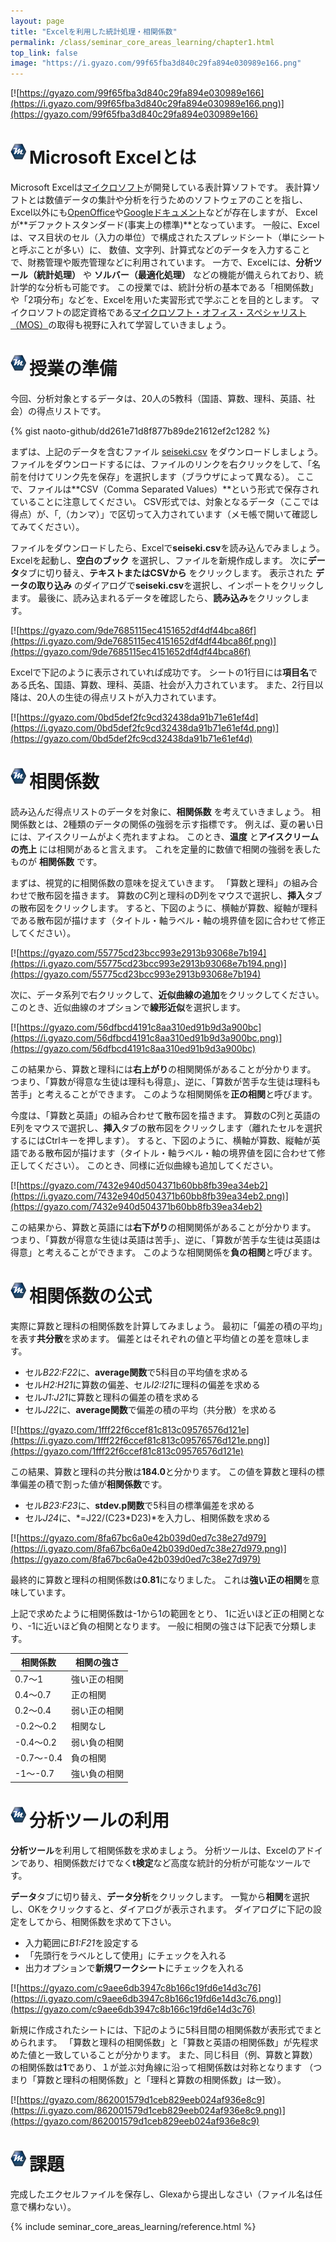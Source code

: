 ```yaml
---
layout: page
title: "Excelを利用した統計処理・相関係数"
permalink: /class/seminar_core_areas_learning/chapter1.html
top_link: false
image: "https://i.gyazo.com/99f65fba3d840c29fa894e030989e166.png"
---
```


[![https://gyazo.com/99f65fba3d840c29fa894e030989e166](https://i.gyazo.com/99f65fba3d840c29fa894e030989e166.png)](https://gyazo.com/99f65fba3d840c29fa894e030989e166)

# <img style="margin-right:5px;margin-bottom:7px" src="/favicon/favicon-25x25.png">Microsoft Excelとは

Microsoft Excelは[マイクロソフト](https://www.microsoft.com/ja-jp/)が開発している表計算ソフトです。
表計算ソフトとは数値データの集計や分析を行うためのソフトウェアのことを指し、
Excel以外にも[OpenOffice](http://www.openoffice.org/)や[Googleドキュメント](https://www.google.com/intl/ja_jp/docs/about/)などが存在しますが、
Excelが**デファクトスタンダード(事実上の標準)**となっています。
一般に、Excelは、マス目状のセル（入力の単位）で構成されたスプレッドシート（単にシートと呼ぶことが多い）に、
数値、文字列、計算式などのデータを入力することで、財務管理や販売管理などに利用されています。
一方で、Excelには、**分析ツール（統計処理）** や **ソルバー（最適化処理）** などの機能が備えられており、統計学的な分析も可能です。
この授業では、統計分析の基本である「相関係数」や「2項分布」などを、Excelを用いた実習形式で学ぶことを目的とします。
マイクロソフトの認定資格である[マイクロソフト・オフィス・スペシャリスト（MOS）](http://mos.odyssey-com.co.jp/index.html)の取得も視野に入れて学習していきましょう。

# <img style="margin-right:5px;margin-bottom:7px" src="/favicon/favicon-25x25.png">授業の準備

今回、分析対象とするデータは、20人の5教科（国語、算数、理科、英語、社会）の得点リストです。

{% gist naoto-github/dd261e71d8f877b89de21612ef2c1282 %}

まずは、上記のデータを含むファイル [seiseki.csv](seiseki.csv) をダウンロードしましょう。
ファイルをダウンロードするには、ファイルのリンクを右クリックをして、「名前を付けてリンク先を保存」を選択します（ブラウザによって異なる）。
ここで、ファイルは**CSV（Comma Separated Values）**という形式で保存されていることに注意してください。
CSV形式では、対象となるデータ（ここでは得点）が、「,（カンマ）」で区切って入力されています（メモ帳で開いて確認してみてください）。

<!-- ウィンドウズ標準のメモ帳アプリで、ファイルを開くと下記のように表示されます。 -->
<!-- [![https://gyazo.com/98df361b42e7b086016dc1cc74f2d436](https://i.gyazo.com/98df361b42e7b086016dc1cc74f2d436.png)](https://gyazo.com/98df361b42e7b086016dc1cc74f2d436) -->

ファイルをダウンロードしたら、Excelで**seiseki.csv**を読み込んでみましょう。
Excelを起動し、**空白のブック** を選択し、ファイルを新規作成します。
次に**データ**タブに切り替え、**テキストまたはCSVから** をクリックします。
表示された **データの取り込み** のダイアログで**seiseki.csv**を選択し、インポートをクリックします。
最後に、読み込まれるデータを確認したら、**読み込み**をクリックします。

[![https://gyazo.com/9de7685115ec4151652df4df44bca86f](https://i.gyazo.com/9de7685115ec4151652df4df44bca86f.png)](https://gyazo.com/9de7685115ec4151652df4df44bca86f)

Excelで下記のように表示されていれば成功です。
シートの1行目には**項目名**である氏名、国語、算数、理科、英語、社会が入力されています。
また、2行目以降は、20人の生徒の得点リストが入力されています。

[![https://gyazo.com/0bd5def2fc9cd32438da91b71e61ef4d](https://i.gyazo.com/0bd5def2fc9cd32438da91b71e61ef4d.png)](https://gyazo.com/0bd5def2fc9cd32438da91b71e61ef4d)

# <img style="margin-right:5px;margin-bottom:7px" src="/favicon/favicon-25x25.png">相関係数

読み込んだ得点リストのデータを対象に、**相関係数** を考えていきましょう。
相関係数とは、2種類のデータの関係の強弱を示す指標です。
例えば、夏の暑い日には、アイスクリームがよく売れますよね。
このとき、**温度** と**アイスクリームの売上** には相関があると言えます。
これを定量的に数値で相関の強弱を表したものが **相関係数** です。

まずは、視覚的に相関係数の意味を捉えていきます。
「算数と理科」の組み合わせで散布図を描きます。
算数のC列と理科のD列をマウスで選択し、**挿入**タブの散布図をクリックします。
すると、下図のように、横軸が算数、縦軸が理科である散布図が描けます（タイトル・軸ラベル・軸の境界値を図に合わせて修正してください）。

[![https://gyazo.com/55775cd23bcc993e2913b93068e7b194](https://i.gyazo.com/55775cd23bcc993e2913b93068e7b194.png)](https://gyazo.com/55775cd23bcc993e2913b93068e7b194)

次に、データ系列で右クリックして、**近似曲線の追加**をクリックしてください。
このとき、近似曲線のオプションで**線形近似**を選択します。

[![https://gyazo.com/56dfbcd4191c8aa310ed91b9d3a900bc](https://i.gyazo.com/56dfbcd4191c8aa310ed91b9d3a900bc.png)](https://gyazo.com/56dfbcd4191c8aa310ed91b9d3a900bc)

この結果から、算数と理科には**右上がり**の相関関係があることが分かります。
つまり、「算数が得意な生徒は理科も得意」、逆に、「算数が苦手な生徒は理科も苦手」と考えることができます。
このような相関関係を**正の相関**と呼びます。

今度は、「算数と英語」の組み合わせて散布図を描きます。
算数のC列と英語のE列をマウスで選択し、**挿入**タブの散布図をクリックします（離れたセルを選択するにはCtrlキーを押します）。
すると、下図のように、横軸が算数、縦軸が英語である散布図が描けます（タイトル・軸ラベル・軸の境界値を図に合わせて修正してください）。
このとき、同様に近似曲線も追加してください。

[![https://gyazo.com/7432e940d504371b60bb8fb39ea34eb2](https://i.gyazo.com/7432e940d504371b60bb8fb39ea34eb2.png)](https://gyazo.com/7432e940d504371b60bb8fb39ea34eb2)

この結果から、算数と英語には**右下がり**の相関関係があることが分かります。
つまり、「算数が得意な生徒は英語は苦手」、逆に、「算数が苦手な生徒は英語は得意」と考えることができます。
このような相関関係を**負の相関**と呼びます。

# <img style="margin-right:5px;margin-bottom:7px" src="/favicon/favicon-25x25.png">相関係数の公式

実際に算数と理科の相関係数を計算してみましょう。
最初に「偏差の積の平均」を表す**共分散**を求めます。
偏差とはそれぞれの値と平均値との差を意味します。

- セル*B22:F22*に、**average関数**で5科目の平均値を求める
- セル*H2:H21*に算数の偏差、セル*I2:I21*に理科の偏差を求める
- セル*J1:J21*に算数と理科の偏差の積を求める
- セル*J22*に、**average関数**で偏差の積の平均（共分散）を求める

[![https://gyazo.com/1fff22f6ccef81c813c09576576d121e](https://i.gyazo.com/1fff22f6ccef81c813c09576576d121e.png)](https://gyazo.com/1fff22f6ccef81c813c09576576d121e)

この結果、算数と理科の共分散は**184.0**と分かります。
この値を算数と理科の標準偏差の積で割った値が**相関係数**です。

- セル*B23:F23*に、**stdev.p関数**で5科目の標準偏差を求める
- セル*J24*に、*=J22/(C23\*D23)*を入力し、相関係数を求める

[![https://gyazo.com/8fa67bc6a0e42b039d0ed7c38e27d979](https://i.gyazo.com/8fa67bc6a0e42b039d0ed7c38e27d979.png)](https://gyazo.com/8fa67bc6a0e42b039d0ed7c38e27d979)

最終的に算数と理科の相関係数は**0.81**になりました。
これは**強い正の相関**を意味しています。

<!-- 同様に算数と英語の相関係数を計算してみましょう。

- セル*I2:I21*に英語の偏差を求める
- セル*J24*に、*=J22/(C23*E23)*を入力し、相関係数を求める

[![https://gyazo.com/b408d93dc23de9aaf5c58b8fc67d04f3](https://i.gyazo.com/b408d93dc23de9aaf5c58b8fc67d04f3.png)](https://gyazo.com/b408d93dc23de9aaf5c58b8fc67d04f3)

算数と英語の相関係数は**-0.57**になりました。
これは**負の相関**を意味しています。 -->

上記で求めたように相関係数は-1から1の範囲をとり、
1に近いほど正の相関となり、-1に近いほど負の相関となります。
一般に相関の強さは下記表で分類します。

| 相関係数   | 相関の強さ   |
|------------|--------------|
| 0.7～1     | 強い正の相関 |
| 0.4～0.7   | 正の相関     |
| 0.2～0.4   | 弱い正の相関 |
| -0.2～0.2  | 相関なし     |
| -0.4～0.2  | 弱い負の相関 |
| -0.7～-0.4 | 負の相関     |
| -1～-0.7   | 強い負の相関 |

# <img style="margin-right:5px;margin-bottom:7px" src="/favicon/favicon-25x25.png">分析ツールの利用

**分析ツール**を利用して相関係数を求めましょう。
分析ツールは、Excelのアドインであり、相関係数だけでなく**t検定**など高度な統計的分析が可能なツールです。

**データ**タブに切り替え、**データ分析**をクリックします。
一覧から**相関**を選択し、OKをクリックすると、ダイアログが表示されます。
ダイアログに下記の設定をしてから、相関係数を求めて下さい。

- 入力範囲に*B1:F21*を設定する
- 「先頭行をラベルとして使用」にチェックを入れる
- 出力オプションで**新規ワークシート**にチェックを入れる

[![https://gyazo.com/c9aee6db3947c8b166c19fd6e14d3c76](https://i.gyazo.com/c9aee6db3947c8b166c19fd6e14d3c76.png)](https://gyazo.com/c9aee6db3947c8b166c19fd6e14d3c76)

新規に作成されたシートには、下記のように5科目間の相関係数が表形式でまとめられます。
「算数と理科の相関係数」と「算数と英語の相関係数」が先程求めた値と一致していることが分かります。
また、同じ科目（例、算数と算数）の相関係数は**1**であり、１が並ぶ対角線に沿って相関係数は対称となります
（つまり「算数と理科の相関係数」と「理科と算数の相関係数」は一致）。

[![https://gyazo.com/862001579d1ceb829eeb024af936e8c9](https://i.gyazo.com/862001579d1ceb829eeb024af936e8c9.png)](https://gyazo.com/862001579d1ceb829eeb024af936e8c9)

# <img style="margin-right:5px;margin-bottom:7px" src="/favicon/favicon-25x25.png">課題

完成したエクセルファイルを保存し、Glexaから提出しなさい（ファイル名は任意で構わない）。

<!-- バスケットボールのプロリーグ「Bリーグ」の2016-2017シーズンの
平均プレイタイム上位20人の[選手成績のデータ](basketball.csv)を対象として相関係数を求めなさい。
このデータは[Basketballnavi.DB](http://stats.basketballnavi.com/)から取得した。
また、求めた相関係数を基に、下記の設問に答えなさい。

- **身長**と最も正の相関が強い項目
- **リバウンド**と最も負の相関が強い項目 -->

<!-- {% gist naoto-github/b58dbea0a3facf20b09d1bc8b2ec4a5e %} -->

{% include seminar_core_areas_learning/reference.html %}